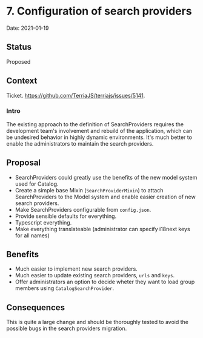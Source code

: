 # 7. Configuration of search providers

Date: 2021-01-19

## Status

Proposed

## Context

Ticket.
https://github.com/TerriaJS/terriajs/issues/5141.

### Intro

The existing approach to the definition of SearchProviders requires the development team's involvement and rebuild of the application, which can be undesired behavior in highly dynamic environments.
It's much better to enable the administrators to maintain the search providers.

## Proposal

- SearchProviders could greatly use the benefits of the new model system used for Catalog.
- Create a simple base Mixin (`SearchProviderMixin`) to attach SearchProviders to the Model system and enable easier creation of new search providers.
- Make SearchProviders configurable from `config.json`.
- Provide sensible defaults for everything.
- Typescript everything.
- Make everything translateable (administrator can specify i18next keys for all names)

## Benefits

- Much easier to implement new search providers.
- Much easier to update existing search providers, `urls` and `keys`.
- Offer administrators an option to decide wheter they want to load group members using `CatalogSearchProvider`.

## Consequences

This is quite a large change and should be thoroughly tested to avoid the possible bugs in the search providers migration.
